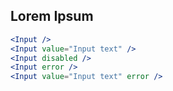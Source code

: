 ## Lorem Ipsum
```jsx
<Input />
<Input value="Input text" />
<Input disabled />
<Input error />
<Input value="Input text" error />
```